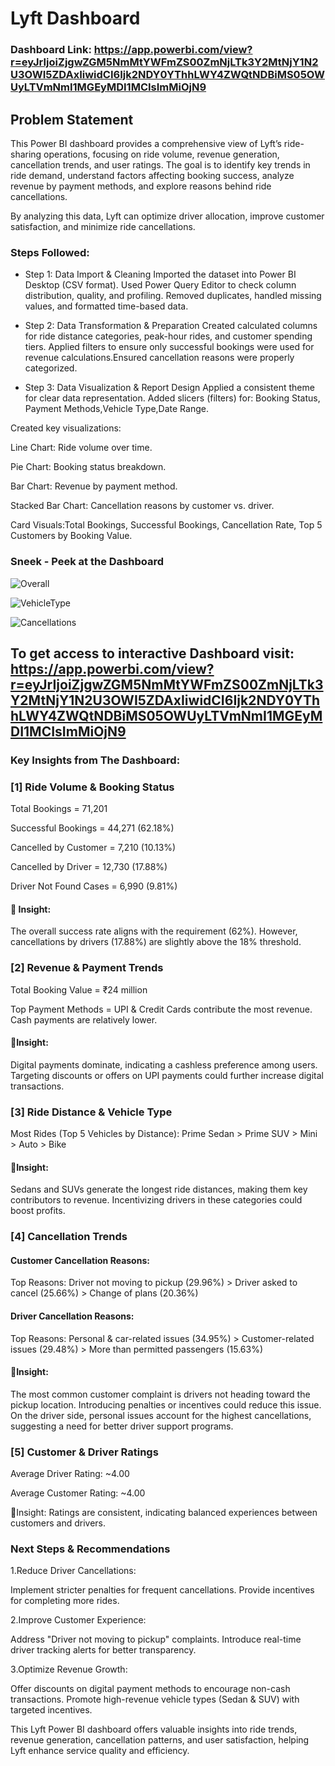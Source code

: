 
# Lyft Dashboard

### Dashboard Link: https://app.powerbi.com/view?r=eyJrIjoiZjgwZGM5NmMtYWFmZS00ZmNjLTk3Y2MtNjY1N2U3OWI5ZDAxIiwidCI6Ijk2NDY0YThhLWY4ZWQtNDBiMS05OWUyLTVmNmI1MGEyMDI1MCIsImMiOjN9

## Problem Statement
This Power BI dashboard provides a comprehensive view of Lyft’s ride-sharing operations, focusing on ride volume, revenue generation, cancellation trends, and user ratings. The goal is to identify key trends in ride demand, understand factors affecting booking success, analyze revenue by payment methods, and explore reasons behind ride cancellations.

By analyzing this data, Lyft can optimize driver allocation, improve customer satisfaction, and minimize ride cancellations.

### Steps Followed:
- Step 1: Data Import & Cleaning
Imported the dataset into Power BI Desktop (CSV format).
Used Power Query Editor to check column distribution, quality, and profiling.
Removed duplicates, handled missing values, and formatted time-based data.

- Step 2: Data Transformation & Preparation
Created calculated columns for ride distance categories, peak-hour rides, and customer spending tiers. Applied filters to ensure only successful bookings were used for revenue calculations.Ensured cancellation reasons were properly categorized.

- Step 3: Data Visualization & Report Design
Applied a consistent theme for clear data representation.
Added slicers (filters) for: Booking Status, Payment Methods,Vehicle Type,Date Range.

Created key visualizations:

Line Chart: Ride volume over time.

Pie Chart: Booking status breakdown.

Bar Chart: Revenue by payment method.

Stacked Bar Chart: Cancellation reasons by customer vs. driver.

Card Visuals:Total Bookings, Successful Bookings, Cancellation Rate, Top 5 Customers by Booking Value.


### Sneek - Peek at the Dashboard

![Overall](https://github.com/user-attachments/assets/638042f0-aee0-4c47-b21b-f6ebc8dd4ec6)

![VehicleType](https://github.com/user-attachments/assets/4a2ab44f-525a-4cff-81ea-646a22fba6cb)

![Cancellations](https://github.com/user-attachments/assets/7ee01558-b3e1-42c6-9d1d-b158af3d015f)


## To get access to interactive Dashboard visit: https://app.powerbi.com/view?r=eyJrIjoiZjgwZGM5NmMtYWFmZS00ZmNjLTk3Y2MtNjY1N2U3OWI5ZDAxIiwidCI6Ijk2NDY0YThhLWY4ZWQtNDBiMS05OWUyLTVmNmI1MGEyMDI1MCIsImMiOjN9


### Key Insights from The Dashboard:

### [1] Ride Volume & Booking Status
Total Bookings = 71,201

Successful Bookings = 44,271 (62.18%)

Cancelled by Customer = 7,210 (10.13%)

Cancelled by Driver = 12,730 (17.88%)

Driver Not Found Cases = 6,990 (9.81%)
#### 📌 Insight:
 The overall success rate aligns with the requirement (62%). However, cancellations by drivers (17.88%) are slightly above the 18% threshold.

 ### [2] Revenue & Payment Trends
Total Booking Value = ₹24 million

Top Payment Methods = UPI & Credit Cards contribute the most revenue.
Cash payments are relatively lower.

#### 📌Insight: 
Digital payments dominate, indicating a cashless preference among users. Targeting discounts or offers on UPI payments could further increase digital transactions.

### [3] Ride Distance & Vehicle Type
Most Rides (Top 5 Vehicles by Distance):
Prime Sedan > Prime SUV > Mini > Auto > Bike

#### 📌Insight: 
Sedans and SUVs generate the longest ride distances, making them key contributors to revenue. Incentivizing drivers in these categories could boost profits.

### [4] Cancellation Trends
#### Customer Cancellation Reasons:

Top Reasons:
Driver not moving to pickup (29.96%) > Driver asked to cancel (25.66%) >  Change of plans (20.36%)

#### Driver Cancellation Reasons:
Top Reasons:
Personal & car-related issues (34.95%) > Customer-related issues (29.48%) > More than permitted passengers (15.63%)

#### 📌Insight: 
The most common customer complaint is drivers not heading toward the pickup location. Introducing penalties or incentives could reduce this issue. On the driver side, personal issues account for the highest cancellations, suggesting a need for better driver support programs.

### [5] Customer & Driver Ratings
Average Driver Rating: ~4.00

Average Customer Rating: ~4.00

📌Insight: Ratings are consistent, indicating balanced experiences between customers and drivers.

### Next Steps & Recommendations
1️.Reduce Driver Cancellations:

Implement stricter penalties for frequent cancellations. Provide incentives for completing more rides.

2.Improve Customer Experience:

Address "Driver not moving to pickup" complaints. Introduce real-time driver tracking alerts for better transparency.

3️.Optimize Revenue Growth:

Offer discounts on digital payment methods to encourage non-cash transactions. Promote high-revenue vehicle types (Sedan & SUV) with targeted incentives.

This Lyft Power BI dashboard offers valuable insights into ride trends, revenue generation, cancellation patterns, and user satisfaction, helping Lyft enhance service quality and efficiency.

